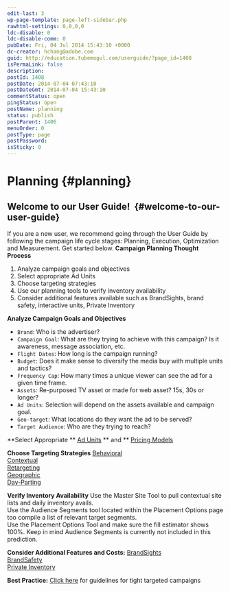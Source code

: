 ```yaml
---
edit-last: 3
wp-page-template: page-left-sidebar.php
rawhtml-settings: 0,0,0,0
ldc-disable: 0
ldc-disable-comm: 0
pubDate: Fri, 04 Jul 2014 15:43:10 +0000
dc-creator: hchang@adobe.com
guid: http://education.tubemogul.com/userguide/?page_id=1408
isPermaLink: false
description: 
postId: 1408
postDate: 2014-07-04 07:43:10
postDateGmt: 2014-07-04 15:43:10
commentStatus: open
pingStatus: open
postName: planning
status: publish
postParent: 1406
menuOrder: 0
postType: page
postPassword: 
isSticky: 0
---
```


# Planning {#planning}

## **Welcome to our User Guide!&nbsp;** {#welcome-to-our-user-guide}

If you are a new user, we recommend going through the User Guide by following the campaign life cycle stages: Planning, Execution, Optimization and Measurement. Get started below.
**Campaign Planning Thought Process**

1. Analyze campaign goals and objectives
1. Select appropriate Ad Units
1. Choose targeting strategies
1. Use our planning tools to verify&nbsp;inventory availability
1. Consider&nbsp;additional&nbsp;features available such as BrandSights, brand safety, interactive units, Private Inventory

**Analyze&nbsp;Campaign Goals and Objectives**

* `Brand`: Who is the advertiser?
* `Campaign Goal`: What are they trying to achieve with this campaign? Is it awareness, message association, etc.
* `Flight Dates`: How long is the campaign running?
* `Budget`: Does it make sense to diversify the media buy with multiple units and tactics?
* `Frequency Cap`: How many times a unique viewer can see the ad for a given time frame.
* `Assets`: Re-purposed TV asset or made for web asset? 15s, 30s or longer?
* `Ad Units`: Selection will depend on the assets available and campaign goal.
* `Geo-target`: What locations do they want the ad to be served?
* `Target Audience`: Who are they trying to reach?

**Select Appropriate ** [Ad Units](planning/ad-formats.md) ** and ** [Pricing Models](planning/ad-formats/performance-pricing.md)

**Choose Targeting Strategies**
[Behavioral](planning/targeting/behavioral.md)   
[Contextual](planning/targeting/contextual.md)   
[Retargeting](planning/targeting/retargeting.md)   
[Geographic](planning/targeting.md)   
[Day-Parting](planning/targeting/targeting-options.md)

**Verify Inventory Availability**
Use the Master Site Tool to pull contextual site lists and daily inventory avails.   
Use the Audience Segments tool located within the Placement Options page too compile a list of relevant target segments.   
Use the Placement Options Tool and make sure the fill estimator shows 100%. Keep in mind Audience Segments is currently not included in this prediction.

**Consider Additional Features and Costs:**
[BrandSights](planning/brandsights.md)   
[BrandSafety](planning/brand-safety.md)   
[Private Inventory](planning/private-inventory.md)

**Best Practice:**
[Click here](planning/targeting.md) for guidelines for tight targeted campaigns 